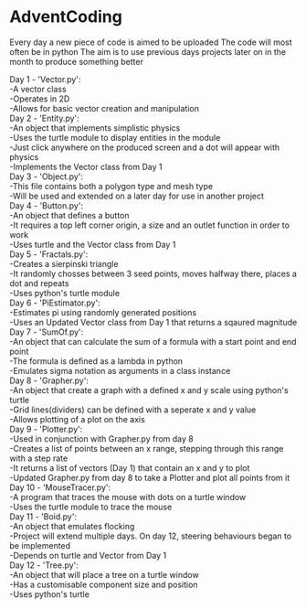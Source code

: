 # AdventCoding
Every day a new piece of code is aimed to be uploaded
The code will most often be in python
The aim is to use previous days projects later on in the month to produce something better

Day 1 - 'Vector.py':<br>
    -A vector class<br>
    -Operates in 2D<br>
    -Allows for basic vector creation and manipulation<br>
Day 2 - 'Entity.py':<br>
    -An object that implements simplistic physics<br>
    -Uses the turtle module to display entities in the module<br>
    -Just click anywhere on the produced screen and a dot will appear with physics<br>
    -Implements the Vector class from Day 1<br>
Day 3 - 'Object.py':<br>
    -This file contains both a polygon type and mesh type<br>
    -Will be used and extended on a later day for use in another project<br>
Day 4 - 'Button.py':<br>
    -An object that defines a button<br>
    -It requires a top left corner origin, a size and an outlet function in order to work<br>
    -Uses turtle and the Vector class from Day 1<br>
Day 5 - 'Fractals.py':<br>
    -Creates a sierpinski triangle<br>
    -It randomly chosses between 3 seed points, moves halfway there, places a dot and repeats<br>
    -Uses python's turtle module<br>
Day 6 - 'PiEstimator.py':<br>
    -Estimates pi using randomly generated positions<br>
    -Uses an Updated Vector class from Day 1 that returns a sqaured magnitude<br>
Day 7 - 'SumOf.py':<br>
    -An object that can calculate the sum of a formula with a start point and end point<br>
    -The formula is defined as a lambda in python<br>
    -Emulates sigma notation as arguments in a class instance<br>
Day 8 - 'Grapher.py':<br>
    -An object that create a graph with a defined x and y scale using python's turtle<br>
    -Grid lines(dividers) can be defined with a seperate x and y value<br>
    -Allows plotting of a plot on the axis<br>
Day 9 - 'Plotter.py':<br>
    -Used in conjunction with Grapher.py from day 8<br>
    -Creates a list of points between an x range, stepping through this range with a step rate<br>
    -It returns a list of vectors (Day 1) that contain an x and y to plot<br>
    -Updated Grapher.py from day 8 to take a Plotter and plot all points from it<br>
Day 10 - 'MouseTracer.py':<br>
    -A program that traces the mouse with dots on a turtle window<br>
    -Uses the turtle module to trace the mouse<br>
Day 11 - 'Boid.py':<br>
    -An object that emulates flocking<br>
    -Project will extend multiple days. On day 12, steering behaviours began to be implemented<br>
    -Depends on turtle and Vector from Day 1<br>
Day 12 - 'Tree.py':<br>
    -An object that will place a tree on a turtle window<br>
    -Has a customisable component size and position<br>
    -Uses python's turtle<br>
